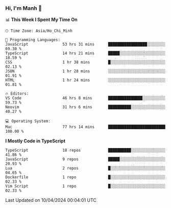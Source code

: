 ### Hi, I'm Manh 👋

<!--START_SECTION:waka-->
📊 **This Week I Spent My Time On** 

```text
🕑︎ Time Zone: Asia/Ho_Chi_Minh

💬 Programming Languages: 
JavaScript               53 hrs 31 mins      █████████████████░░░░░░░░   69.30 % 
TypeScript               14 hrs 21 mins      █████░░░░░░░░░░░░░░░░░░░░   18.59 % 
CSS                      1 hr 38 mins        █░░░░░░░░░░░░░░░░░░░░░░░░   02.13 % 
JSON                     1 hr 28 mins        ░░░░░░░░░░░░░░░░░░░░░░░░░   01.91 % 
HTML                     1 hr 24 mins        ░░░░░░░░░░░░░░░░░░░░░░░░░   01.81 % 

🔥 Editors: 
VS Code                  46 hrs 8 mins       ███████████████░░░░░░░░░░   59.73 % 
Neovim                   31 hrs 6 mins       ██████████░░░░░░░░░░░░░░░   40.27 % 

💻 Operating System: 
Mac                      77 hrs 14 mins      █████████████████████████   100.00 % 
```

**I Mostly Code in TypeScript** 

```text
TypeScript               18 repos            ██████████░░░░░░░░░░░░░░░   41.86 % 
JavaScript               9 repos             █████░░░░░░░░░░░░░░░░░░░░   20.93 % 
Lua                      2 repos             █░░░░░░░░░░░░░░░░░░░░░░░░   04.65 % 
Dockerfile               1 repo              █░░░░░░░░░░░░░░░░░░░░░░░░   02.33 % 
Vim Script               1 repo              █░░░░░░░░░░░░░░░░░░░░░░░░   02.33 % 
```




 Last Updated on 10/04/2024 00:04:01 UTC
<!--END_SECTION:waka-->
